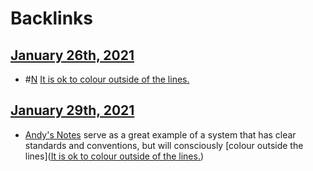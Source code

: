 
# Backlinks
## [January 26th, 2021](<January 26th, 2021.md>)
- #[N](<N.md>) [It is ok to colour outside of the lines.](<It is ok to colour outside of the lines..md>)

## [January 29th, 2021](<January 29th, 2021.md>)
- [Andy's Notes](<Andy's Notes.md>) serve as a great example of a system that has clear standards and conventions, but will consciously [colour outside the lines]([It is ok to colour outside of the lines.](<It is ok to colour outside of the lines..md>))

